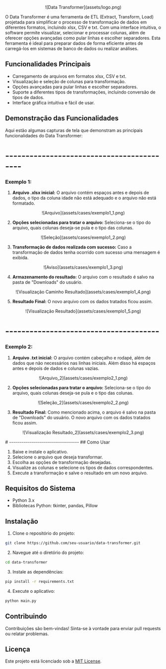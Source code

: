 <p align="center">
    ![Data Transformer](assets/logo.png)
</p>

O Data Transformer é uma ferramenta de ETL (Extract, Transform, Load) projetada para simplificar o processo de transformação de dados em diferentes formatos, incluindo xlsx, CSV e txt. Com uma interface intuitiva, o software permite visualizar, selecionar e processar colunas, além de oferecer opções avançadas como pular linhas e escolher separadores. Esta ferramenta é ideal para preparar dados de forma eficiente antes de carregá-los em sistemas de banco de dados ou realizar análises.

## Funcionalidades Principais

- Carregamento de arquivos em formatos xlsx, CSV e txt.
- Visualização e seleção de colunas para transformação.
- Opções avançadas para pular linhas e escolher separadores.
- Suporte a diferentes tipos de transformações, incluindo conversão de tipos de dados.
- Interface gráfica intuitiva e fácil de usar.

## Demonstração das Funcionalidades

Aqui estão algumas capturas de tela que demonstram as principais funcionalidades do Data Transformer:

# ------------------------------------------
### Exemplo 1:
1. **Arquivo .xlsx inicial:**
O arquivo contém espaços antes e depois de dados, o tipo da coluna idade não está adequado e o arquivo não está formatado.

<p align="center">
    ![Arquivo](assets/cases/exemplo1_1.png)
</p>

2. **Opções selecionadas para tratar o arquivo:**
Seleciona-se o tipo do arquivo, quais colunas deseja-se pula e o tipo das colunas.
<p align="center">
    ![Seleção](assets/cases/exemplo1_2.png)
</p>

3. **Transformação de dados realizada com sucesso:**
Caso a transformação de dados tenha ocorrido com sucesso uma mensagem é exibida.

<p align="center">
    ![Aviso](assets/cases/exemplo1_3.png)
</p>

4. **Armazenamento do resultado:**
O arquivo com o resultado é salvo na pasta de "Downloads" do usuário. 

<p align="center">
    ![Visualização Caminho Resultado](assets/cases/exemplo1_4.png)
</p>

5. **Resultado Final:**
O novo arquivo com os dados tratados ficou assim.

<p align="center">
    ![Visualização Resultado](assets/cases/exemplo1_5.png)
</p>

# --------------------------------------
### Exemplo 2:
1. **Arquivo .txt inicial:**
O arquivo contém cabeçalho e rodapé, além de dados que não necessários nas linhas iniciais. Além disso há espaços antes e depois de dados e colunas vazias.

<p align="center">
    ![Arquivo_2](assets/cases/exemplo2_1.png)
</p>

2. **Opções selecionadas para tratar o arquivo:**
Seleciona-se o tipo do arquivo, quais colunas deseja-se pula e o tipo das colunas.

<p align="center">
    ![Seleção_2](assets/cases/exemplo2_2.png)
</p>

3. **Resultado Final:**
Como mencionado acima, o arquivo é salvo na pasta de "Downloads" do usuário.
O novo arquivo com os dados tratados ficou assim.

<p align="center">
    ![Visualização Resultado_2](assets/cases/exemplo2_3.png)
</p>
# -----------------------------------
## Como Usar

1. Baixe e instale o aplicativo.
2. Selecione o arquivo que deseja transformar.
3. Escolha as opções de transformação desejadas.
4. Visualize as colunas e selecione os tipos de dados correspondentes.
5. Execute a transformação e salve o resultado em um novo arquivo.

## Requisitos do Sistema

- Python 3.x
- Bibliotecas Python: tkinter, pandas, Pillow

## Instalação

1. Clone o repositório do projeto:

```bash
git clone https://github.com/seu-usuario/data-transformer.git
```

2. Navegue até o diretório do projeto:

```bash
cd data-transformer
```

3. Instale as dependências:

```bash
pip install -r requirements.txt
```

4. Execute o aplicativo:

```bash
python main.py
```

## Contribuindo

Contribuições são bem-vindas! Sinta-se à vontade para enviar pull requests ou relatar problemas.

## Licença

Este projeto está licenciado sob a [MIT License](LICENSE).